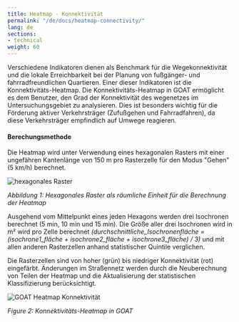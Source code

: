 ```yaml
---
title: Heatmap - Konnektivität
permalink: "/de/docs/heatmap-connectivity/"
lang: de
sections:
- technical
weight: 60
---
```


Verschiedene Indikatoren dienen als Benchmark für die Wegekonnektivität und die lokale Erreichbarkeit bei der Planung von fußgänger- und fahrradfreundlichen Quartieren. Einer dieser Indikatoren ist die Konnektivitäts-Heatmap. Die Konnektivitäts-Heatmap in GOAT ermöglicht es dem Benutzer, den Grad der Konnektivität des wegenetzes im Untersuchungsgebiet zu analysieren. Dies ist besonders wichtig für die Förderung aktiver Verkehrsträger (Zufußgehen und Fahrradfahren), da diese Verkehrsträger empfindlich auf Umwege reagieren.

#### Berechungsmethode

Die Heatmap wird unter Verwendung eines hexagonalen Rasters mit einer ungefähren Kantenlänge von 150 m pro Rasterzelle für den Modus "Gehen" (5 km/h) berechnet.

<img src="\images\docs\technical_documentation\connectivity\hexagon_en.webp" 
alt="hexagonales Raster" style="max-height:390px;"/>

_Abbildung 1: Hexagonales Raster als räumliche Einheit für die Berechnung der Heatmap_

Ausgehend vom Mittelpunkt eines jeden Hexagons werden drei Isochronen berechnet (5 min, 10 min und 15 min). Die Größe aller drei Isochronen wird in m² wird pro Zelle berechnet <i>(durchschnittliche_Isochronenfläche = (isochrone1_fläche + isochrone2_fläche + isochrone3_fläche) / 3)</i> und mit allen anderen Rasterzellen anhand statistischer Quintile verglichen. 

Die Rasterzellen sind von hoher (grün) bis niedriger Konnektivität (rot) eingefärbt. Änderungen im Straßennetz werden durch die Neuberechnung von Teilen der Heatmap und die Aktualisierung der statistischen Klassifizierung berücksichtigt. 

![GOAT Heatmap Konnektivität](/images/docs/technical_documentation/connectivity/connectivity_en_2.webp "GOAT Heatmap Konnektivität")

_Figure 2: Konnektivitäts-Heatmap in GOAT_

